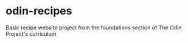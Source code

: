 # odin-recipes
Basic recipe website project from the foundations section of The Odin Project's curriculum
